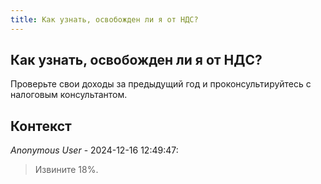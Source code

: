 ```yaml
---
title: Как узнать, освобожден ли я от НДС?
---
```


## Как узнать, освобожден ли я от НДС?

Проверьте свои доходы за предыдущий год и проконсультируйтесь с налоговым консультантом.

## Контекст

_Anonymous User_ - 2024-12-16 12:49:47:

> Извините 18%.
